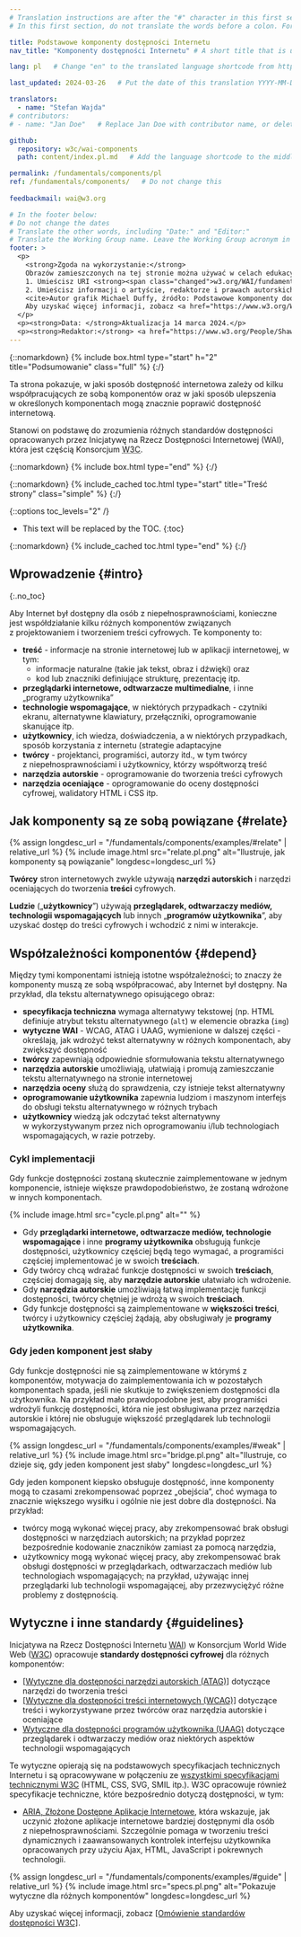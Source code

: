 ```yaml
---
# Translation instructions are after the "#" character in this first section. They are comments that do not show up in the web page. You do not need to translate the instructions after #.
# In this first section, do not translate the words before a colon. For example, do not translate "title:". Do translate the text after "title:"

title: Podstawowe komponenty dostępności Internetu
nav_title: "Komponenty dostępności Internetu" # A short title that is used in the navigation

lang: pl   # Change "en" to the translated language shortcode from https://www.iana.org/assignments/language-subtag-registry/language-subtag-registry

last_updated: 2024-03-26   # Put the date of this translation YYYY-MM-DD (with month in the middle)

translators:
  - name: "Stefan Wajda"
# contributors:
# - name: "Jan Doe"   # Replace Jan Doe with contributor name, or delete this line if none

github:
  repository: w3c/wai-components
  path: content/index.pl.md   # Add the language shortcode to the middle of the filename, for example index.fr.md

permalink: /fundamentals/components/pl 
ref: /fundamentals/components/   # Do not change this
 
feedbackmail: wai@w3.org

# In the footer below:
# Do not change the dates
# Translate the other words, including "Date:" and "Editor:"
# Translate the Working Group name. Leave the Working Group acronym in English.
footer: >
  <p>
    <strong>Zgoda na wykorzystanie:</strong> 
    Obrazów zamieszczonych na tej stronie można używać w celach edukacyjnych i informacyjnych, jeśli:<br> 
    1. Umieścisz URI <strong><span class="changed">w3.org/WAI/fundamentals/components/</span> <em>w widocznym miejscu</em></strong> w pobliżu obrazu, oraz <br>
    2. Umieścisz informacji o artyście, redaktorze i prawach autorskich we wszelkich publikowanych lub zamieszczanych materiałach:<br>
    <cite>Autor grafik Michael Duffy, źródło: Podstawowe komponenty doostępności Internetu. S.L. Henry, ed. Copyright W3C <sup>®</sup> (MIT, ERCIM, Keio, Beihang). w3.org/WAI/fundamentals/components/</cite><br>
    Aby uzyskać więcej informacji, zobacz <a href="https://www.w3.org/WAI/about/using-wai-material/">Using WAI Materials</a>.
  </p>
  <p><strong>Data: </strong>Aktualizacja 14 marca 2024.</p>
  <p><strong>Redaktor:</strong> <a href="https://www.w3.org/People/Shawn">Shawn Lawton Henry</a>. Autor grafik: Michael Duffy.</p>
---
```


{::nomarkdown}
{% include box.html type="start" h="2" title="Podsumowanie" class="full" %}
{:/}

Ta strona pokazuje, w jaki sposób dostępność internetowa zależy od kilku współpracujących ze sobą komponentów oraz w&nbsp;jaki sposób ulepszenia w&nbsp;określonych komponentach mogą znacznie poprawić dostępność internetową.

Stanowi on podstawę do zrozumienia różnych standardów dostępności opracowanych przez Inicjatywę na Rzecz Dostępności Internetowej (WAI), która jest częścią Konsorcjum <abbr title="World Wide Web">W3C</abbr>.

{::nomarkdown}
{% include box.html type="end" %}
{:/}

{::nomarkdown}
{% include_cached toc.html type="start" title="Treść strony" class="simple" %}
{:/}

{::options toc_levels="2" /}

-   This text will be replaced by the TOC.
{:toc}

{::nomarkdown}
{% include_cached toc.html type="end" %}
{:/}


## Wprowadzenie {#intro}
{:.no_toc}

Aby Internet był dostępny dla osób z&nbsp;niepełnosprawnościami, konieczne jest współdziałanie kilku różnych komponentów związanych z&nbsp;projektowaniem i&nbsp;tworzeniem treści cyfrowych. Te komponenty to:

-   **treść** - informacje na stronie internetowej lub w aplikacji internetowej, w tym:
    -   informacje naturalne (takie jak tekst, obraz i dźwięki) oraz
    -   kod lub znaczniki definiujące strukturę, prezentację itp.
-   **przeglądarki internetowe, odtwarzacze multimedialne**, i inne „programy użytkownika”
-   **technologie wspomagające**, w niektórych przypadkach - czytniki ekranu, alternatywne klawiatury, przełączniki, oprogramowanie skanujące itp.
-   **użytkownicy**, ich wiedza, doświadczenia, a w niektórych przypadkach, sposób korzystania z internetu (strategie adaptacyjne
-   **twórcy** - projektanci, programiści, autorzy itd., w tym twórcy z&nbsp;niepełnosprawnościami i&nbsp;użytkownicy, którzy współtworzą treść
-   **narzędzia autorskie** - oprogramowanie do tworzenia treści cyfrowych
-   **narzędzia oceniające** - oprogramowanie do oceny dostępności cyfrowej, walidatory HTML i CSS itp.

## Jak komponenty są ze sobą powiązane {#relate}

{% assign longdesc_url = "/fundamentals/components/examples/#relate" | relative_url %}
{% include image.html src="relate.pl.png" alt="Ilustruje, jak komponenty są powiązanie" longdesc=longdesc_url %}

**Twórcy** stron internetowych zwykle używają **narzędzi autorskich** i narzędzi oceniających do tworzenia **treści** cyfrowych.

**Ludzie** („**użytkownicy**”) używają **przeglądarek, odtwarzaczy mediów, technologii wspomagających** lub innych „**programów użytkownika**”, aby uzyskać dostęp do treści cyfrowych i&nbsp;wchodzić z&nbsp;nimi w&nbsp;interakcje.

## Współzależności komponentów {#depend}

Między tymi komponentami istnieją istotne współzależności; to znaczy że komponenty muszą ze sobą współpracować, aby Internet był dostępny. Na przykład, dla tekstu alternatywnego opisującego obraz:

-   **specyfikacja techniczna** wymaga alternatywy tekstowej (np. HTML definiuje atrybut tekstu alternatywnego (`alt`) w elemencie obrazka (`img`)
-   **wytyczne WAI** - WCAG, ATAG i UAAG, wymienione w dalszej części - określają, jak wdrożyć tekst alternatywny w&nbsp;różnych komponentach, aby zwiększyć dostępność
-   **twórcy** zapewniają odpowiednie sformułowania tekstu alternatywnego
-   **narzędzia autorskie** umożliwiają, ułatwiają i promują zamieszczanie tekstu alternatywnego na stronie internetowej
-   **narzędzia oceny** służą do sprawdzenia, czy istnieje tekst alternatywny
-   **oprogramowanie użytkownika** zapewnia ludziom i maszynom interfejs do obsługi tekstu alternatywnego w&nbsp;różnych trybach
-   **użytkownicy** wiedzą jak odczytać tekst alternatywny w&nbsp;wykorzystywanym przez nich oprogramowaniu i/lub technologiach wspomagających, w razie potrzeby.
	  
### Cykl implementacji

Gdy funkcje dostępności zostaną skutecznie zaimplementowane w jednym komponencie, istnieje większe prawdopodobieństwo, że zostaną wdrożone w innych komponentach.

{% include image.html src="cycle.pl.png" alt="" %}

- Gdy **przeglądarki internetowe, odtwarzacze mediów, technologie wspomagające** i inne **programy użytkownika** obsługują funkcje dostępności, użytkownicy częściej będą tego wymagać, a programiści częściej implementować je w swoich **treściach**.
- Gdy twórcy chcą wdrażać funkcje dostępności w swoich **treściach**, częściej domagają się, aby **narzędzie autorskie** ułatwiało ich wdrożenie. 
- Gdy **narzędzia autorskie** umożliwiają łatwą implementację funkcji dostępności, twórcy chętniej je wdrożą w swoich **treściach**. 
- Gdy funkcje dostępności są zaimplementowane w **większości treści**, twórcy i&nbsp;użytkownicy częściej żądają, aby obsługiwały je **programy użytkownika**.

### Gdy jeden komponent jest słaby

Gdy funkcje dostępności nie są zaimplementowane w którymś z komponentów, motywacja do zaimplementowania ich w&nbsp;pozostałych komponentach spada, jeśli nie skutkuje to zwiększeniem dostępności dla użytkownika. Na przykład mało prawdopodobne jest, aby programiści wdrożyli funkcję dostępności, która nie jest obsługiwana przez narzędzia autorskie i której nie obsługuje większość przeglądarek lub technologii wspomagających.

{% assign longdesc_url = "/fundamentals/components/examples/#weak" | relative_url %}
{% include image.html src="bridge.pl.png" alt="Ilustruje, co dzieje się, gdy jeden komponent jest słaby" longdesc=longdesc_url %}

Gdy jeden komponent kiepsko obsługuje dostępność, inne komponenty mogą to czasami zrekompensować poprzez „obejścia”, choć wymaga to znacznie większego wysiłku i ogólnie nie jest dobre dla dostępności. Na przykład:

-   twórcy mogą wykonać więcej pracy, aby zrekompensować brak obsługi dostępności w&nbsp;narzędziach autorskich; na przykład poprzez bezpośrednie kodowanie znaczników zamiast za pomocą narzędzia,
-   użytkownicy mogą wykonać więcej pracy, aby zrekompensować  brak obsługi dostępności w przeglądarkach, odtwarzaczach mediów lub technologiach wspomagających; na przykład, używając innej przeglądarki lub technologii wspomagającej, aby przezwyciężyć różne problemy z dostępnością.

## Wytyczne i inne standardy {#guidelines}

Inicjatywa na Rzecz Dostępności Internetu [WAI](https://www.w3.org/WAI/)) w Konsorcjum <span lang="en">World Wide Web</span> ([W3C](https://www.w3.org/)) opracowuje **standardy dostępności cyfrowej** dla różnych komponentów:

-   [[Wytyczne dla dostępności narzędzi autorskich (ATAG)]](/standards-guidelines/atag) dotyczące narzędzi do tworzenia treści
-   [[Wytyczne dla dostępności treści internetowych (WCAG)]](/standards-guidelines/wcag/) dotyczące treści i wykorzystywane przez twórców oraz narzędzia autorskie i oceniające
-   [Wytyczne dla dostępności programów użytkownika (UAAG)](/standards-guidelines/uaag/) dotyczące przeglądarek i odtwarzaczy mediów oraz niektórych aspektów technologii wspomagających

Te wytyczne opierają się na podstawowych specyfikacjach technicznych Internetu i są opracowywane w połączeniu ze <a href="https://www.w3.org/TR/">wszystkimi specyfikacjami technicznymi W3C</a> (HTML, CSS, SVG, SMIL itp.). W3C opracowuje również specyfikacje techniczne, które bezpośrednio dotyczą dostępności, w tym:

- [ARIA, Złożone Dostępne Aplikacje Internetowe](/standards-guidelines/aria/), która wskazuje, jak uczynić złożone aplikacje internetowe bardziej dostępnymi dla osób z&nbsp;niepełnosprawnościami. Szczególnie pomaga w tworzeniu treści dynamicznych i zaawansowanych kontrolek interfejsu użytkownika opracowanych przy użyciu Ajax, HTML, JavaScript i&nbsp;pokrewnych technologii.

{% assign longdesc_url = "/fundamentals/components/examples/#guide" | relative_url %}
{% include image.html src="specs.pl.png" alt="Pokazuje wytyczne dla różnych komponentów" longdesc=longdesc_url %}

Aby uzyskać więcej informacji, zobacz [[Omówienie standardów dostępności W3C]](/standards-guidelines/).

